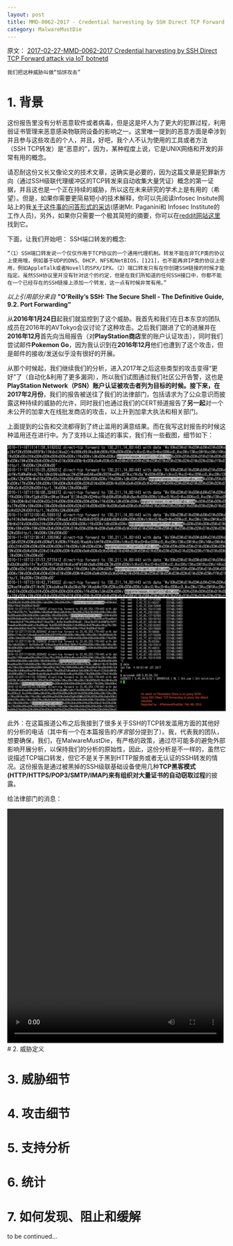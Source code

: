 ```yaml
---
layout: post
title: MMD-0062-2017 - Credential harvesting by SSH Direct TCP Forward attack via IoT botnet
category: MalwareMustDie
---
```


原文：
[2017-02-27-MMD-0062-2017 Credential harvesting by SSH Direct TCP Forward attack via IoT botnetd](http://blog.malwaremustdie.org/2017/02/mmd-0062-2017-ssh-direct-tcp-forward-attack.html)

```
我们把这种威胁叫做“馅饼攻击”
```

# 1. 背景

这份报告里没有分析恶意软件或者病毒，但是这是坏人为了更大的犯罪过程，利用弱证书管理来恶意感染物联网设备的影响之一。这里唯一提到的恶意方面是牵涉到并且参与这些攻击的个人，并且，好吧，我个人不认为使用的工具或者方法（SSH TCP转发）是“恶意的”，因为，某种程度上说，它是UNIX网络和开发的非常有用的概念。

请忍耐这份又长又像论文的技术文章，这确实是必要的，因为这篇文章是犯罪新方向（通过SSH级联代理缓冲区的TCP转发来自动收集大量凭证）概念的第一证据，并且这也是一个正在持续的威胁，所以这在未来研究的学术上是有用的（希望）。但是，如果你需要更简易短小的技术解释，你可以先阅读Infosec Insitute网站上的我[关于这件事的问答形式的采访](http://resources.infosecinstitute.com/exclusive-close-look-largest-credential-harvesting-campaign-via-iot-botnet/)(感谢Mr. Paganini和 Infosec Institute的工作人员)，另外，如果你只需要一个极其简短的摘要，你可以在[reddit网站这里](https://www.reddit.com/r/netsec/comments/5wxkky/mmd0062207_credential_harvesting_by_ssh_direct/deexmn5/)找到它。

下面，让我们开始吧：
SSH端口转发的概念:
```
“（1）SSH端口转发说一个仅仅作用于TCP协议的一个通用代理机制。转发不能在非TCP类的协议上使用哦，例如基于UDP的DNS、DHCP、NFS和NetBIOS，[121]，也不能再非IP类的协议上使用，例如AppleTalk或者Novell的SPX/IPX。（2）端口转发只有在你创建SSH链接的时候才能指定。虽然SSH协议里并没有针对这个的约定，但是在我们所知道的任何SSH接口中，你都不能在一个已经存在的SSH链接上添加一个转发，这一点有时候非常有用。”
```
*以上引用部分来自* **"O'Reilly’s SSH: The Secure Shell - The Definitive Guide, 9.2. Port Forwarding"**

从**2016年1月24日**起我们就监控到了这个威胁。我首先和我们在日本东京的团队成员在2016年的AVTokyo会议讨论了这种攻击。之后我们跟进了它的进展并在**2016年12月**首先向当局报告（对**PlayStation商店**里的账户认证攻击），同时我们尝试邮件**Pokemon Go**，因为我认识到在**2016年12月**他们也遭到了这个攻击，但是邮件的接收/发送似乎没有很好的开展。

从那个时候起，我们继续我们的分析，进入2017年之后这些类型的攻击变得“更好”了（自动化&利用了更多漏洞），所以我们试图通过我们社区公开告警，这也是**PlayStation Network（PSN）**账户认证被攻击者列为目标的时候。接下来，在**2017年2月份**，我们的报告被送往了我们的法律部门，包括请求为了公众意识而披露这种持续的威胁的允许，同时我们也通过我们的CERT频道报告了**另一起**对一个未公开的加拿大在线批发商店的攻击，以上升到加拿大执法和相关部门。

上面提到的公告和交流都得到了终止滥用的满意结果。而在我写这封报告的时候这种滥用还在进行中。为了支持以上描述的事实，我们有一些截图，细节如下：

![2017-03-20-1.png](/pic/2017-03-20-1.png)
![2017-03-20-2.png](/pic/2017-03-20-2.png)

此外：在这篇报道公布之后我接到了很多关于SSH的TCP转发滥用方面的其他好的分析的电话（其中有一个在本篇报告的*序言*部分提到了）。我，代表我的团队，想要确保，我们，在MalwareMustDie，有严格的政策，通过尽可能多的避免外部影响开展分析，以保持我们的分析的原始性，因此，这份分析是不一样的，虽然它说描述TCP端口转发，但它不是关于黑到HTTP服务或者无认证的SSH转发的情况。这份报告是通过被黑掉的SSH级联基础设备使用几种**TCP黑客模式(HTTP/HTTPS/POP3/SMTP/IMAP)**来有组织**对大量证书的自动窃取过程**的披露。

给法律部门的消息：
<div class="row post-image-bg" >
    <video width="99%" height="540" >
        <source src="/video/2017-03-20-1.mp4" type="video/mp4"  >
    </video>
</div>
# 2. 威胁定义

# 3. 威胁细节

# 4. 攻击细节

# 5. 支持分析

# 6. 统计

# 7. 如何发现、阻止和缓解

to be continued...
